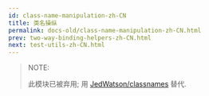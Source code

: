 ```yaml
---
id: class-name-manipulation-zh-CN
title: 类名操纵
permalink: docs-old/class-name-manipulation-zh-CN.html
prev: two-way-binding-helpers-zh-CN.html
next: test-utils-zh-CN.html
---
```


> NOTE:
>
> 此模块已被弃用; 用 [JedWatson/classnames](https://github.com/JedWatson/classnames) 替代.
